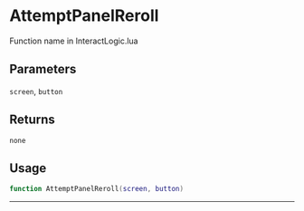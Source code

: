 # AttemptPanelReroll
Function name in InteractLogic.lua
## Parameters
`screen`, `button`
## Returns
`none`
## Usage
```lua
function AttemptPanelReroll(screen, button)
```
---
